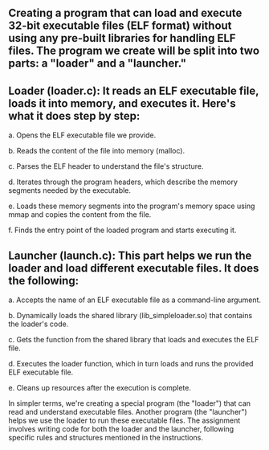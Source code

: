 ## Creating a program that can load and execute 32-bit executable files (ELF format) without using any pre-built libraries for handling ELF files. The program we create will be split into two parts: a "loader" and a "launcher."

## Loader (loader.c): It reads an ELF executable file, loads it into memory, and executes it. Here's what it does step by step:

a. Opens the ELF executable file we provide.

b. Reads the content of the file into memory (malloc).

c. Parses the ELF header to understand the file's structure.

d. Iterates through the program headers, which describe the memory segments needed by the executable.

e. Loads these memory segments into the program's memory space using mmap and copies the content from the file.

f. Finds the entry point of the loaded program and starts executing it.

## Launcher (launch.c): This part helps we run the loader and load different executable files. It does the following:

a. Accepts the name of an ELF executable file as a command-line argument.

b. Dynamically loads the shared library (lib_simpleloader.so) that contains the loader's code.

c. Gets the function from the shared library that loads and executes the ELF file.

d. Executes the loader function, which in turn loads and runs the provided ELF executable file.

e. Cleans up resources after the execution is complete.

In simpler terms, we're creating a special program (the "loader") that can read and understand executable files. Another program (the "launcher") helps we use the loader to run these executable files. The assignment involves writing code for both the loader and the launcher, following specific rules and structures mentioned in the instructions.
